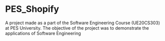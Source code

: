 # PES_Shopify
A project made as a part of the Software Engineering Course (UE20CS303) at PES University. The objective of the project was to demonstrate the applications of Software Engineering
